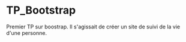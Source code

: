 # TP_Bootstrap
Premier TP sur boostrap.
Il s'agissait de créer un site de suivi de la vie d'une personne.
